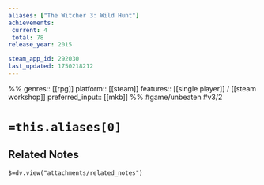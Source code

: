 ```yaml
---
aliases: ["The Witcher 3: Wild Hunt"]
achievements:
 current: 4
 total: 78
release_year: 2015

steam_app_id: 292030
last_updated: 1750218212
---
```

%%
genres:: [[rpg]]
platform:: [[steam]]
features:: [[single player]] / [[steam workshop]]
preferred_input:: [[mkb]]
%%
#game/unbeaten
#v3/2

# `=this.aliases[0]`
## Related Notes
`$=dv.view("attachments/related_notes")`